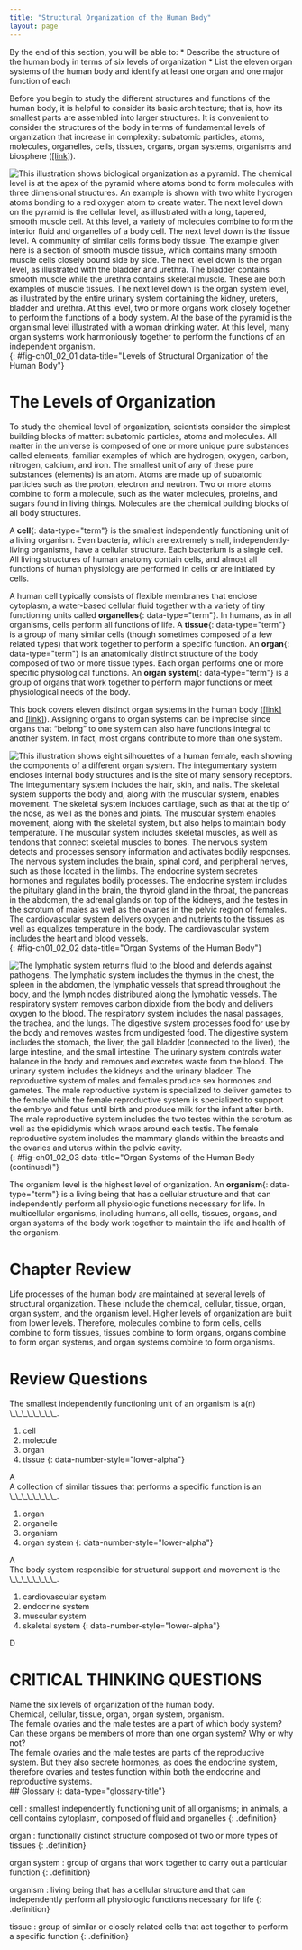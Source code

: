 ```yaml
---
title: "Structural Organization of the Human Body"
layout: page
---
```



<div data-type="abstract" markdown="1">
By the end of this section, you will be able to:
* Describe the structure of the human body in terms of six levels of organization
* List the eleven organ systems of the human body and identify at least one organ and one major function of each

</div>

Before you begin to study the different structures and functions of the human body, it is helpful to consider its basic architecture; that is, how its smallest parts are assembled into larger structures. It is convenient to consider the structures of the body in terms of fundamental levels of organization that increase in complexity: subatomic particles, atoms, molecules, organelles, cells, tissues, organs, organ systems, organisms and biosphere ([\[link\]](#fig-ch01_02_01)).

![This illustration shows biological organization as a pyramid. The chemical level is at the apex of the pyramid where atoms bond to form molecules with three dimensional structures. An example is shown with two white hydrogen atoms bonding to a red oxygen atom to create water. The next level down on the pyramid is the cellular level, as illustrated with a long, tapered, smooth muscle cell. At this level, a variety of molecules combine to form the interior fluid and organelles of a body cell. The next level down is the tissue level. A community of similar cells forms body tissue. The example given here is a section of smooth muscle tissue, which contains many smooth muscle cells closely bound side by side. The next level down is the organ level, as illustrated with the bladder and urethra. The bladder contains smooth muscle while the urethra contains skeletal muscle. These are both examples of muscle tissues. The next level down is the organ system level, as illustrated by the entire urinary system containing the kidney, ureters, bladder and urethra. At this level, two or more organs work closely together to perform the functions of a body system. At the base of the pyramid is the organismal level illustrated with a woman drinking water. At this level, many organ systems work harmoniously together to perform the functions of an independent organism.](../resources/101_Levels_of_Org_in_Body.jpg "The organization of the body often is discussed in terms of six distinct levels of increasing complexity, from the smallest chemical building blocks to a unique human organism."){: #fig-ch01_02_01 data-title="Levels of Structural Organization of the Human Body"}

# The Levels of Organization

To study the chemical level of organization, scientists consider the simplest building blocks of matter: subatomic particles, atoms and molecules. All matter in the universe is composed of one or more unique pure substances called elements, familiar examples of which are hydrogen, oxygen, carbon, nitrogen, calcium, and iron. The smallest unit of any of these pure substances (elements) is an atom. Atoms are made up of subatomic particles such as the proton, electron and neutron. Two or more atoms combine to form a molecule, such as the water molecules, proteins, and sugars found in living things. Molecules are the chemical building blocks of all body structures.

A **cell**{: data-type="term"} is the smallest independently functioning unit of a living organism. Even bacteria, which are extremely small, independently-living organisms, have a cellular structure. Each bacterium is a single cell. All living structures of human anatomy contain cells, and almost all functions of human physiology are performed in cells or are initiated by cells.

A human cell typically consists of flexible membranes that enclose cytoplasm, a water-based cellular fluid together with a variety of tiny functioning units called **organelles**{: data-type="term"}. In humans, as in all organisms, cells perform all functions of life. A **tissue**{: data-type="term"} is a group of many similar cells (though sometimes composed of a few related types) that work together to perform a specific function. An **organ**{: data-type="term"} is an anatomically distinct structure of the body composed of two or more tissue types. Each organ performs one or more specific physiological functions. An **organ system**{: data-type="term"} is a group of organs that work together to perform major functions or meet physiological needs of the body.

This book covers eleven distinct organ systems in the human body ([\[link\]](#fig-ch01_02_02) and [\[link\]](#fig-ch01_02_03)). Assigning organs to organ systems can be imprecise since organs that “belong” to one system can also have functions integral to another system. In fact, most organs contribute to more than one system.

 ![This illustration shows eight silhouettes of a human female, each showing the components of a different organ system. The integumentary system encloses internal body structures and is the site of many sensory receptors. The integumentary system includes the hair, skin, and nails. The skeletal system supports the body and, along with the muscular system, enables movement. The skeletal system includes cartilage, such as that at the tip of the nose, as well as the bones and joints. The muscular system enables movement, along with the skeletal system, but also helps to maintain body temperature. The muscular system includes skeletal muscles, as well as tendons that connect skeletal muscles to bones. The nervous system detects and processes sensory information and activates bodily responses. The nervous system includes the brain, spinal cord, and peripheral nerves, such as those located in the limbs. The endocrine system secretes hormones and regulates bodily processes. The endocrine system includes the pituitary gland in the brain, the thyroid gland in the throat, the pancreas in the abdomen, the adrenal glands on top of the kidneys, and the testes in the scrotum of males as well as the ovaries in the pelvic region of females. The cardiovascular system delivers oxygen and nutrients to the tissues as well as equalizes temperature in the body. The cardiovascular system includes the heart and blood vessels.](<../resources/102_Organ_Systems_of_Body(Page1).jpg> "Organs that work together are grouped into organ systems."){: #fig-ch01_02_02 data-title="Organ Systems of the Human Body"}

![The lymphatic system returns fluid to the blood and defends against pathogens. The lymphatic system includes the thymus in the chest, the spleen in the abdomen, the lymphatic vessels that spread throughout the body, and the lymph nodes distributed along the lymphatic vessels. The respiratory system removes carbon dioxide from the body and delivers oxygen to the blood. The respiratory system includes the nasal passages, the trachea, and the lungs. The digestive system processes food for use by the body and removes wastes from undigested food. The digestive system includes the stomach, the liver, the gall bladder (connected to the liver), the large intestine, and the small intestine. The urinary system controls water balance in the body and removes and excretes waste from the blood. The urinary system includes the kidneys and the urinary bladder. The reproductive system of males and females produce sex hormones and gametes. The male reproductive system is specialized to deliver gametes to the female while the female reproductive system is specialized to support the embryo and fetus until birth and produce milk for the infant after birth. The male reproductive system includes the two testes within the scrotum as well as the epididymis which wraps around each testis. The female reproductive system includes the mammary glands within the breasts and the ovaries and uterus within the pelvic cavity.](<../resources/102_Organ_Systems_of_Body(Page2).jpg> "Organs that work together are grouped into organ systems."){: #fig-ch01_02_03 data-title="Organ Systems of the Human Body (continued)"}

The organism level is the highest level of organization. An **organism**{: data-type="term"} is a living being that has a cellular structure and that can independently perform all physiologic functions necessary for life. In multicellular organisms, including humans, all cells, tissues, organs, and organ systems of the body work together to maintain the life and health of the organism.

# Chapter Review

Life processes of the human body are maintained at several levels of structural organization. These include the chemical, cellular, tissue, organ, organ system, and the organism level. Higher levels of organization are built from lower levels. Therefore, molecules combine to form cells, cells combine to form tissues, tissues combine to form organs, organs combine to form organ systems, and organ systems combine to form organisms.

# Review Questions

<div data-type="exercise" class="exercise">
<div data-type="problem" class="problem" markdown="1">
The smallest independently functioning unit of an organism is a(n) \_\_\_\_\_\_\_\_.

1.  cell
2.  molecule
3.  organ
4.  tissue
{: data-number-style="lower-alpha"}

</div>
<div data-type="solution" class="solution" markdown="1">
A

</div>
</div>

<div data-type="exercise" class="exercise">
<div data-type="problem" class="problem" markdown="1">
A collection of similar tissues that performs a specific function is an \_\_\_\_\_\_\_\_.

1.  organ
2.  organelle
3.  organism
4.  organ system
{: data-number-style="lower-alpha"}

</div>
<div data-type="solution" class="solution" markdown="1">
A

</div>
</div>

<div data-type="exercise" class="exercise">
<div data-type="problem" class="problem" markdown="1">
The body system responsible for structural support and movement is the \_\_\_\_\_\_\_\_.

1.  cardiovascular system
2.  endocrine system
3.  muscular system
4.  skeletal system
{: data-number-style="lower-alpha"}

</div>
<div data-type="solution" class="solution" markdown="1">
D

</div>
</div>

# CRITICAL THINKING QUESTIONS

<div data-type="exercise" class="exercise">
<div data-type="problem" class="problem" markdown="1">
Name the six levels of organization of the human body.

</div>
<div data-type="solution" class="solution" markdown="1">
Chemical, cellular, tissue, organ, organ system, organism.

</div>
</div>

<div data-type="exercise" class="exercise">
<div data-type="problem" class="problem" markdown="1">
The female ovaries and the male testes are a part of which body system? Can these organs be members of more than one organ system? Why or why not?

</div>
<div data-type="solution" class="solution" markdown="1">
The female ovaries and the male testes are parts of the reproductive system. But they also secrete hormones, as does the endocrine system, therefore ovaries and testes function within both the endocrine and reproductive systems.

</div>
</div>

<div data-type="glossary" markdown="1">
## Glossary
{: data-type="glossary-title"}

cell
: smallest independently functioning unit of all organisms; in animals, a cell contains cytoplasm, composed of fluid and organelles
{: .definition}

organ
: functionally distinct structure composed of two or more types of tissues
{: .definition}

organ system
: group of organs that work together to carry out a particular function
{: .definition}

organism
: living being that has a cellular structure and that can independently perform all physiologic functions necessary for life
{: .definition}

tissue
: group of similar or closely related cells that act together to perform a specific function
{: .definition}

</div>


